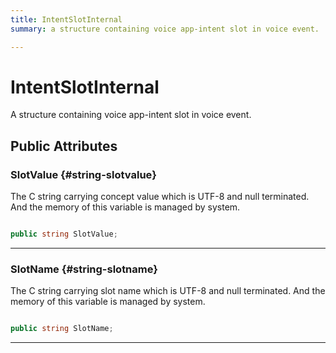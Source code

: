 ```yaml
---
title: IntentSlotInternal
summary: a structure containing voice app-intent slot in voice event. 

---
```


# IntentSlotInternal




A structure containing voice app-intent slot in voice event.   





## Public Attributes

### SlotValue {#string-slotvalue}

The C string carrying concept value which is UTF-8 and null terminated. And the memory of this variable is managed by system. 

```csharp

public string SlotValue;

```






-----------

### SlotName {#string-slotname}

The C string carrying slot name which is UTF-8 and null terminated. And the memory of this variable is managed by system. 

```csharp

public string SlotName;

```






-----------

